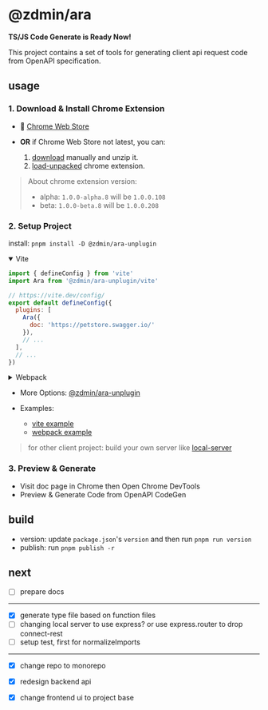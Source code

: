 # @zdmin/ara

**TS/JS Code Generate is Ready Now!**

This project contains a set of tools for generating client api request code from OpenAPI specification.

## usage

### 1. Download & Install Chrome Extension

- 🚀 [Chrome Web Store](https://chromewebstore.google.com/detail/openapi-codegen/fjncpcopojccenmapbhicjcgeiabojli)

- **OR** if Chrome Web Store not latest, you can: 
  1. [download](https://cdn.jsdelivr.net/npm/@zdmin/ara-chrome-extension) manually and unzip it.
  2. [load-unpacked](https://developer.chrome.com/docs/extensions/get-started/tutorial/hello-world#load-unpacked) chrome extension.

> About chrome extension version: 
> - alpha: `1.0.0-alpha.8` will be `1.0.0.108`
> - beta: `1.0.0-beta.8` will be `1.0.0.208`

### 2. Setup Project

install: `pnpm install -D @zdmin/ara-unplugin`

<details open>

<summary>Vite</summary>

```js
import { defineConfig } from 'vite'
import Ara from '@zdmin/ara-unplugin/vite'

// https://vite.dev/config/
export default defineConfig({
  plugins: [
    Ara({
      doc: 'https://petstore.swagger.io/'
    }),
    // ...
  ],
  // ...
})
```

</details>

<details>

<summary>Webpack</summary>

```js
import Ara from '@zdmin/ara-unplugin/webpack'

export default {
  plugins: [
    Ara({
      doc: 'https://petstore.swagger.io/'
    }),
    // ...
  ],
  // ...
};
```

</details>

- More Options: [@zdmin/ara-unplugin](./packages/unplugin/README.md)

- Examples: 
  - [vite example](./examples/vite)
  - [webpack example](./examples/webpack)

> for other client project: build your own server like [local-server](./packages/local-server/)

### 3. Preview & Generate

- Visit doc page in Chrome then Open Chrome DevTools
- Preview & Generate Code from OpenAPI CodeGen

## build

- version: update `package.json`'s `version` and then run `pnpm run version`
- publish: run `pnpm publish -r`

## next

- [ ] prepare docs

---

- [x] generate type file based on function files
- [ ] changing local server to use express? or use express.router to drop connect-rest
- [ ] setup test, first for normalizeImports

---

- [x] change repo to monorepo
- [x] redesign backend api
- [x] change frontend ui to project base

